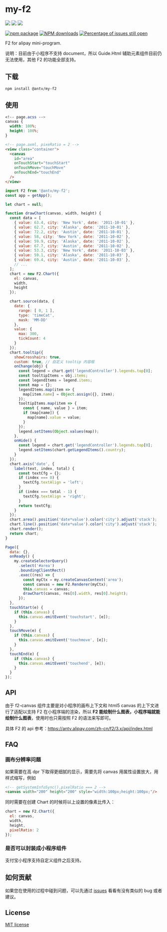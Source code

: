 # my-f2

[![](https://img.shields.io/travis/antvis/my-f2.svg)](https://travis-ci.org/antvis/my-f2)
![](https://img.shields.io/badge/language-javascript-red.svg)
![](https://img.shields.io/badge/license-MIT-000000.svg)

[![npm package](https://img.shields.io/npm/v/@antv/my-f2.svg)](https://www.npmjs.com/package/@antv/my-f2)
[![NPM downloads](http://img.shields.io/npm/dm/@antv/my-f2.svg)](https://npmjs.org/package/@antv/my-f2)
[![Percentage of issues still open](http://isitmaintained.com/badge/open/antvis/my-f2.svg)](http://isitmaintained.com/project/antvis/my-f2 "Percentage of issues still open")

F2 for alipay mini-program.

说明：目前由于小程序不支持 document，所以 Guide.Html 辅助元素组件目前仍无法使用，其他 F2 的功能全部支持。

## 下载

`npm install @antv/my-f2`

## 使用

```css
<!-- page.acss -->
canvas {
  width: 100%;
  height: 100%;
}
```

```html
<!-- page.axml, pixeRatio = 2 -->
<view class="container">
  <canvas
    id="area"
    onTouchStart="touchStart"
    onTouchMove="touchMove"
    onTouchEnd="touchEnd"
  />
</view>
```

```js
import F2 from '@antv/my-f2';
const app = getApp();

let chart = null;

function drawChart(canvas, width, height) {
  const data = [
    { value: 63.4, city: 'New York', date: '2011-10-01' },
    { value: 62.7, city: 'Alaska', date: '2011-10-01' },
    { value: 72.2, city: 'Austin', date: '2011-10-01' },
    { value: 58, city: 'New York', date: '2011-10-02' },
    { value: 59.9, city: 'Alaska', date: '2011-10-02' },
    { value: 67.7, city: 'Austin', date: '2011-10-02' },
    { value: 53.3, city: 'New York', date: '2011-10-03' },
    { value: 59.1, city: 'Alaska', date: '2011-10-03' },
    { value: 69.4, city: 'Austin', date: '2011-10-03' },
    // ...
  ];
  chart = new F2.Chart({
    el: canvas,
    width,
    height
  });

  chart.source(data, {
    date: {
      range: [ 0, 1 ],
      type: 'timeCat',
      mask: 'MM-DD'
    },
    value: {
      max: 300,
      tickCount: 4
    }
  });
  chart.tooltip({
    showCrosshairs: true,
    custom: true, // 自定义 tooltip 内容框
    onChange(obj) {
      const legend = chart.get('legendController').legends.top[0];
      const tooltipItems = obj.items;
      const legendItems = legend.items;
      const map = {};
      legendItems.map(item => {
        map[item.name] = Object.assign({}, item);
      });
      tooltipItems.map(item => {
        const { name, value } = item;
        if (map[name]) {
          map[name].value = value;
        }
      });
      legend.setItems(Object.values(map));
    },
    onHide() {
      const legend = chart.get('legendController').legends.top[0];
      legend.setItems(chart.getLegendItems().country);
    }
  });
  chart.axis('date', {
    label(text, index, total) {
      const textCfg = {};
      if (index === 0) {
        textCfg.textAlign = 'left';
      }
      if (index === total - 1) {
        textCfg.textAlign = 'right';
      }
      return textCfg;
    }
  });
  chart.area().position('date*value').color('city').adjust('stack');
  chart.line().position('date*value').color('city').adjust('stack');
  chart.render();
  return chart;
} 

Page({
  data: {},
  onReady() {
    my.createSelectorQuery()
      .select('#area')
      .boundingClientRect()
      .exec((res) => {
        const myCtx = my.createCanvasContext('area');
        const canvas = new F2.Renderer(myCtx);
        this.canvas = canvas;
        drawChart(canvas, res[0].width, res[0].height);
      });
  },
  touchStart(e) {
    if (this.canvas) {
      this.canvas.emitEvent('touchstart', [e]);
    }
  },
  touchMove(e) {
    if (this.canvas) {
      this.canvas.emitEvent('touchmove', [e]);
    }
  },
  touchEnd(e) {
    if (this.canvas) {
      this.canvas.emitEvent('touchend', [e]);
    }
  }
});
```


## API

由于 f2-canvas 组件主要是对小程序的画布上下文和 html5 canvas 的上下文进行了适配以支持 F2 在小程序端的渲染，所以 **F2 能绘制什么图表，小程序端就能绘制什么图表**，使用时也只需按照 F2 的语法来写即可。

具体 F2 的 api 参考：https://antv.alipay.com/zh-cn/f2/3.x/api/index.html

## FAQ

### 画布分辨率问题

如果需要在高 dpr 下取得更细腻的显示，需要先将 canvas 用属性设置放大，用样式缩写，例如

```html
<!-- getSystemInfoSync().pixelRatio === 2 -->
<canvas width="200" height="200" style="width:100px;height:100px;"/>
```

同时需要在创建 Chart 的时候将以上设置的像素比传入：

```js
chart = new F2.Chart({
  el: canvas,
  width,
  height,
  pixelRatio: 2
});
```

### 是否可以封装成小程序组件

支付宝小程序支持自定义组件之后支持。

## 如何贡献

如果您在使用的过程中碰到问题，可以先通过 [issues](https://github.com/antvis/wx-f2/issues) 看看有没有类似的 bug 或者建议。

## License

[MIT license](https://github.com/antvis/wx-f2/blob/master/LICENSE)

